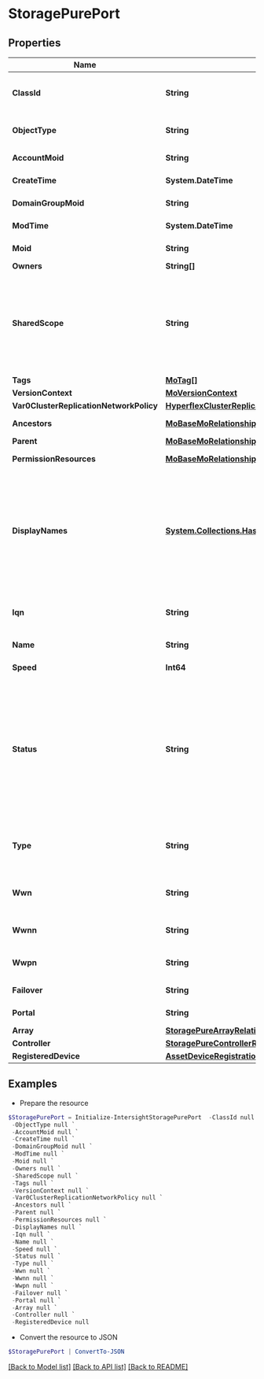 # StoragePurePort
## Properties

Name | Type | Description | Notes
------------ | ------------- | ------------- | -------------
**ClassId** | **String** | The fully-qualified name of the instantiated, concrete type. This property is used as a discriminator to identify the type of the payload when marshaling and unmarshaling data. | [default to "storage.PurePort"]
**ObjectType** | **String** | The fully-qualified name of the instantiated, concrete type. The value should be the same as the &#39;ClassId&#39; property. | [default to "storage.PurePort"]
**AccountMoid** | **String** | The Account ID for this managed object. | [optional] [readonly] 
**CreateTime** | **System.DateTime** | The time when this managed object was created. | [optional] [readonly] 
**DomainGroupMoid** | **String** | The DomainGroup ID for this managed object. | [optional] [readonly] 
**ModTime** | **System.DateTime** | The time when this managed object was last modified. | [optional] [readonly] 
**Moid** | **String** | The unique identifier of this Managed Object instance. | [optional] 
**Owners** | **String[]** |  | [optional] 
**SharedScope** | **String** | Intersight provides pre-built workflows, tasks and policies to end users through global catalogs. Objects that are made available through global catalogs are said to have a &#39;shared&#39; ownership. Shared objects are either made globally available to all end users or restricted to end users based on their license entitlement. Users can use this property to differentiate the scope (global or a specific license tier) to which a shared MO belongs. | [optional] [readonly] 
**Tags** | [**MoTag[]**](MoTag.md) |  | [optional] 
**VersionContext** | [**MoVersionContext**](MoVersionContext.md) |  | [optional] 
**Var0ClusterReplicationNetworkPolicy** | [**HyperflexClusterReplicationNetworkPolicyRelationship**](HyperflexClusterReplicationNetworkPolicyRelationship.md) |  | [optional] 
**Ancestors** | [**MoBaseMoRelationship[]**](MoBaseMoRelationship.md) | An array of relationships to moBaseMo resources. | [optional] [readonly] 
**Parent** | [**MoBaseMoRelationship**](MoBaseMoRelationship.md) |  | [optional] 
**PermissionResources** | [**MoBaseMoRelationship[]**](MoBaseMoRelationship.md) | An array of relationships to moBaseMo resources. | [optional] [readonly] 
**DisplayNames** | [**System.Collections.Hashtable**](Array.md) | A set of display names for the MO resource. These names are calculated based on other properties of the MO and potentially properties of Ancestor MOs. Displaynames are intended as a way to provide a normalized user appropriate name for an MO, especially for MOs which do not have a &#39;Name&#39; property, which is the case for much of the inventory discovered from managed targets. There are a limited number of keys, currently &#39;short&#39; and &#39;hierarchical&#39;. The value is an array and clients should use the first element of the array. | [optional] [readonly] 
**Iqn** | **String** | ISCSI qualified name applicable for ethernet port. Example - &#39;iqn.2008-05.com.storage:fnm00151300643-514f0c50141faf05&#39;. | [optional] [readonly] 
**Name** | **String** | Name of the physical port available in storage array. | [optional] [readonly] 
**Speed** | **Int64** | Operational speed of physical port measured in Gbps. | [optional] [readonly] 
**Status** | **String** | Status of storage array port. * &#x60;Unknown&#x60; - Component status is not available. * &#x60;Ok&#x60; - Component is healthy and no issues found. * &#x60;Degraded&#x60; - Functioning, but not at full capability due to a non-fatal failure. * &#x60;Critical&#x60; - Not functioning or requiring immediate attention. * &#x60;Offline&#x60; - Component is installed, but powered off. * &#x60;Identifying&#x60; - Component is in initialization process. * &#x60;NotAvailable&#x60; - Component is not installed or not available. * &#x60;Updating&#x60; - Software update is in progress. * &#x60;Unrecognized&#x60; - Component is not recognized. It may be because the component is not installed properly or it is not supported. | [optional] [readonly] [default to "Unknown"]
**Type** | **String** | Port type - possible values are FC, FCoE and iSCSI. * &#x60;FC&#x60; - Port supports fibre channel protocol. * &#x60;iSCSI&#x60; - Port supports iSCSI protocol. * &#x60;FCoE&#x60; - Port supports fibre channel over ethernet protocol. | [optional] [readonly] [default to "FC"]
**Wwn** | **String** | World wide name of FC port. It is a combination of WWNN and WWPN represented in 128 bit hexadecimal formatted with colon. Example: &#39;51:4f:0c:50:14:1f:af:01:51:4f:0c:51:14:1f:af:01&#39;. | [optional] [readonly] 
**Wwnn** | **String** | World wide node name of FC port. Represented in 64 bit hex digits, formatted with colon. Example - &#39;51:4f:0c:50:14:1f:af:01&#39;. | [optional] [readonly] 
**Wwpn** | **String** | World wide port name of FC port. Represented in 64 bit hex digits, formatted with colon. Example - &#39;51:4f:0c:51:14:1f:af:01&#39;. | [optional] [readonly] 
**Failover** | **String** | Name of the port to which this port has failed over. | [optional] [readonly] 
**Portal** | **String** | Ip address of iSCSI portal configured on the port. | [optional] [readonly] 
**Array** | [**StoragePureArrayRelationship**](StoragePureArrayRelationship.md) |  | [optional] 
**Controller** | [**StoragePureControllerRelationship**](StoragePureControllerRelationship.md) |  | [optional] 
**RegisteredDevice** | [**AssetDeviceRegistrationRelationship**](AssetDeviceRegistrationRelationship.md) |  | [optional] 

## Examples

- Prepare the resource
```powershell
$StoragePurePort = Initialize-IntersightStoragePurePort  -ClassId null `
 -ObjectType null `
 -AccountMoid null `
 -CreateTime null `
 -DomainGroupMoid null `
 -ModTime null `
 -Moid null `
 -Owners null `
 -SharedScope null `
 -Tags null `
 -VersionContext null `
 -Var0ClusterReplicationNetworkPolicy null `
 -Ancestors null `
 -Parent null `
 -PermissionResources null `
 -DisplayNames null `
 -Iqn null `
 -Name null `
 -Speed null `
 -Status null `
 -Type null `
 -Wwn null `
 -Wwnn null `
 -Wwpn null `
 -Failover null `
 -Portal null `
 -Array null `
 -Controller null `
 -RegisteredDevice null
```

- Convert the resource to JSON
```powershell
$StoragePurePort | ConvertTo-JSON
```

[[Back to Model list]](../README.md#documentation-for-models) [[Back to API list]](../README.md#documentation-for-api-endpoints) [[Back to README]](../README.md)

